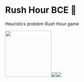 # Rush Hour BCE :car:
Heuristics problem Rush Hour game



<img src="http://heuristieken.nl/wiki/images/9/95/Rushhour6x6_1.jpg" width="150" style="max-width:100%;"><img src="http://heuristieken.nl/wiki/images/a/aa/Rushhour6x6_2.jpg" style="max-width:100%;"><img src="http://heuristieken.nl/wiki/images/c/c7/Rushhour6x6_3.jpg" style="max-width:100%;">
